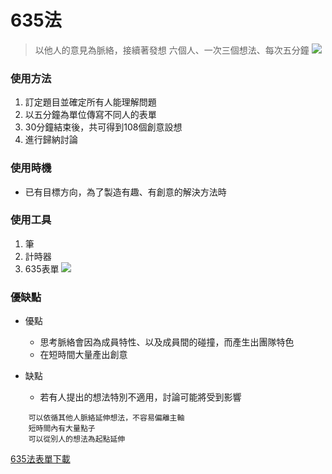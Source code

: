 # 635法

> 以他人的意見為脈絡，接續著發想
> 六個人、一次三個想法、每次五分鐘
![](https://i.imgur.com/30RktGM.jpg)

### 使用方法
  1. 訂定題目並確定所有人能理解問題
  2. 以五分鐘為單位傳寫不同人的表單
  3. 30分鐘結束後，共可得到108個創意設想
  4. 進行歸納討論

### 使用時機
- 已有目標方向，為了製造有趣、有創意的解決方法時

### 使用工具
  1. 筆
  2. 計時器
  3. 635表單
![](https://i.imgur.com/bxkZg2t.jpg)




### 優缺點
- 優點
    - 思考脈絡會因為成員特性、以及成員間的碰撞，而產生出團隊特色
    - 在短時間大量產出創意
    
- 缺點
    - 若有人提出的想法特別不適用，討論可能將受到影響

```
    可以依循其他人脈絡延伸想法，不容易偏離主軸
    短時間內有大量點子
    可以從別人的想法為起點延伸
```


[635法表單下載](https://imgur.com/FMQTeWT)

